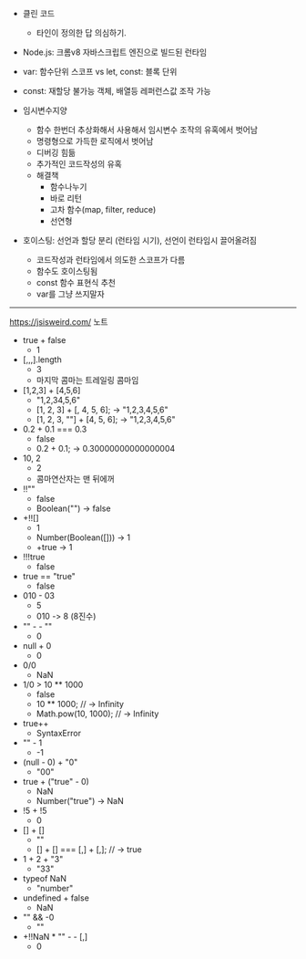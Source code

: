 - 클린 코드

  - 타인이 정의한 답 의심하기.

- Node.js: 크롬v8 자바스크립트 엔진으로 빌드된 런타임

- var: 함수단위 스코프 vs let, const: 블록 단위

- const: 재할당 불가능 객체, 배열등 레퍼런스값 조작 가능

- 임시변수지양

  - 함수 한번더 추상화해서 사용해서 임시변수 조작의 유혹에서 벗어남
  - 명령형으로 가득한 로직에서 벗어남
  - 디버깅 힘듦
  - 추가적인 코드작성의 유혹
  - 해결책
    - 함수나누기
    - 바로 리턴
    - 고차 함수(map, filter, reduce)
    - 선연형

- 호이스팅: 선언과 할당 분리 (런타임 시기), 선언이 런타임시 끌어올려짐
  - 코드작성과 런타임에서 의도한 스코프가 다름
  - 함수도 호이스팅됨
  - const 함수 표현식 추천
  - var를 그냥 쓰지말자

---

https://jsisweird.com/ 노트

- true + false
  - 1
- [,,,].length
  - 3
  - 마지막 콤마는 트레일링 콤마임
- [1,2,3] + [4,5,6]
  - "1,2,34,5,6"
  - [1, 2, 3] + [, 4, 5, 6]; -> "1,2,3,4,5,6"
  - [1, 2, 3, ""] + [4, 5, 6]; -> "1,2,3,4,5,6"
- 0.2 + 0.1 === 0.3
  - false
  - 0.2 + 0.1; -> 0.30000000000000004
- 10, 2
  - 2
  - 콤마연산자는 맨 뒤에꺼
- !!""
  - false
  - Boolean("") -> false
- +!![]
  - 1
  - Number(Boolean([])) -> 1
  - +true -> 1
- !!!true
  - false
- true == "true"
  - false
- 010 - 03
  - 5
  - 010 -> 8 (8진수)
- "" - - ""
  - 0
- null + 0
  - 0
- 0/0
  - NaN
- 1/0 > 10 \*\* 1000
  - false
  - 10 \*\* 1000; // -> Infinity
  - Math.pow(10, 1000); // -> Infinity
- true++
  - SyntaxError
- "" - 1
  - -1
- (null - 0) + "0"
  - "00"
- true + ("true" - 0)
  - NaN
  - Number("true") -> NaN
- !5 + !5
  - 0
- [] + []
  - ""
  - [] + [] === [,] + [,]; // -> true
- 1 + 2 + "3"
  - "33"
- typeof NaN
  - "number"
- undefined + false
  - NaN
- "" && -0
  - ""
- +!!NaN \* "" - - [,]
  - 0
